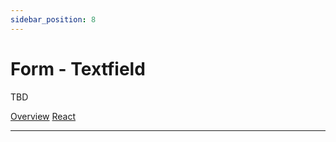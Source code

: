 ```yaml
---
sidebar_position: 8
---
```


# Form - Textfield

TBD

<a href='./index.md'> Overview</a>
<a href='./react.md'> React</a>
__________________________________________________________________________________